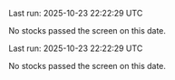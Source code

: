 

Last run: 2025-10-23 22:22:29 UTC

No stocks passed the screen on this date.


Last run: 2025-10-23 22:22:29 UTC

No stocks passed the screen on this date.
